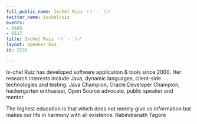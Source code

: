 ```yaml
---
full_public_name: Ixchel Ruiz ヾ(＾-＾)ノ
twitter_name: ixchelruiz
events:
- 6689
- 6517
title: Ixchel Ruiz ヾ(＾-＾)ノ
layout: speaker_bio
id: 2235

---
```

Ix-chel Ruiz has developed software application & tools since 2000. Her research interests include Java, dynamic languages, client-side technologies and testing. Java Champion, Oracle Developer Champion, hackergarten enthusiast, Open Source advocate, public speaker and mentor.

The highest education is that which does not merely give us information but makes our life in harmony with all existence.
Rabindranath Tagore
